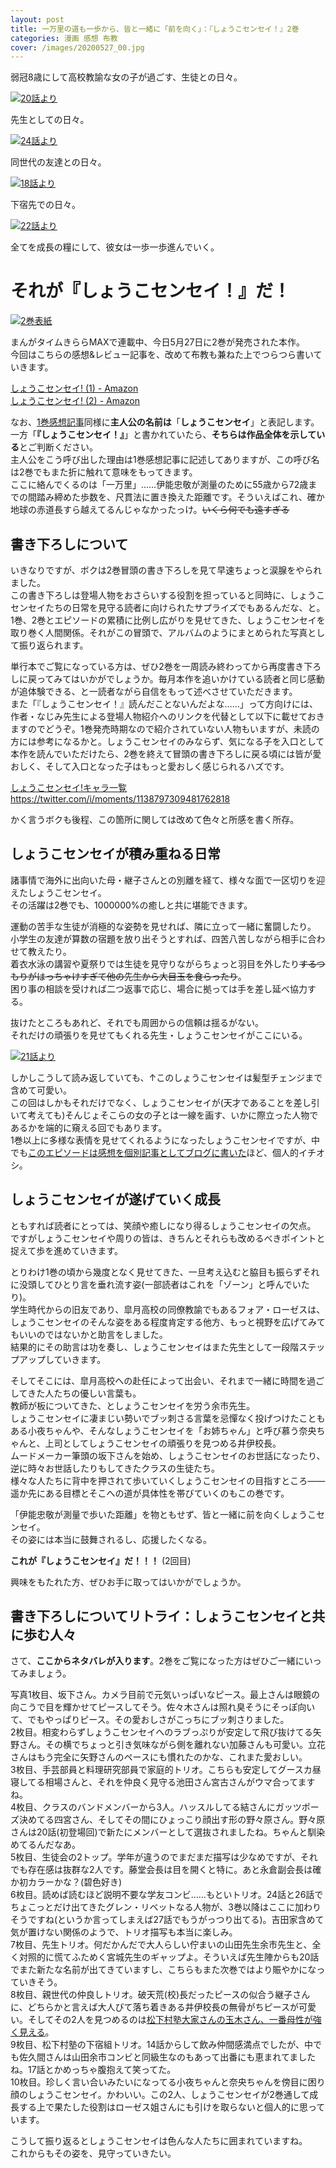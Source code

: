 ```yaml
---
layout: post
title: 一万里の道も一歩から、皆と一緒に「前を向く」：『しょうこセンセイ！』2巻
categories: 漫画 感想 布教
cover: /images/20200527_00.jpg
---
```


弱冠8歳にして高校教諭な女の子が過ごす、生徒との日々。

[![20話より](/images/20200527_01.jpg "20話、軽音バンドからの協力要請を受けるしょうこセンセイ")][QTD1]

先生としての日々。

[![24話より](/images/20200527_02.jpg "24話、自分のモニュメントを想像して浮き足立つしょうこセンセイ")][QTD2]

同世代の友達との日々。

[![18話より](/images/20200527_03.jpg "18話、小夜ちゃんにズバリと言われショックのしょうこセンセイ")][QTD3]

下宿先での日々。

[![22話より](/images/20200527_04.jpg "22話、下宿先での家事にも全力のしょうこセンセイ。20LのNaClOは枚方鉄工所とのパイプで調達してそう……")][QTD4]

全てを成長の糧にして、彼女は一歩一歩進んでいく。

# それが『しょうこセンセイ！』だ！

[![2巻表紙](/images/20200527_00.jpg "2巻表紙")][QTD0]

まんがタイムきららMAXで連載中、今日5月27日に2巻が発売された本作。  
今回はこちらの感想&レビュー記事を、改めて布教も兼ねた上でつらつら書いていきます。

[しょうこセンセイ! (1) - Amazon][Amzn1]  
[しょうこセンセイ! (2) - Amazon][Amzn2]

なお、[1巻感想記事][Ref1]同様に**主人公の名前は**「**しょうこセンセイ**」と表記します。  
一方「**『しょうこセンセイ！』**」と書かれていたら、**そちらは作品全体を示している**とご判断ください。  
主人公をこう呼び出した理由は1巻感想記事に記述してありますが、この呼び名は2巻でもまた折に触れて意味をもってきます。  
ここに絡んでくるのは「一万里」……伊能忠敬が測量のために55歳から72歳までの間踏み締めた歩数を、尺貫法に置き換えた距離です。そういえばこれ、確か地球の赤道長すら越えてるんじゃなかったっけ。~~いくら何でも遠すぎる~~

## 書き下ろしについて

いきなりですが、ボクは2巻冒頭の書き下ろしを見て早速ちょっと涙腺をやられました。  
この書き下ろしは登場人物をおさらいする役割を担っていると同時に、しょうこセンセイたちの日常を見守る読者に向けられたサプライズでもあるんだな、と。  
1巻、2巻とエピソードの累積に比例し広がりを見せてきた、しょうこセンセイを取り巻く人間関係。それがこの冒頭で、アルバムのようにまとめられた写真として振り返られます。

単行本でご覧になっている方は、ぜひ2巻を一周読み終わってから再度書き下ろしに戻ってみてはいかがでしょうか。毎月本作を追いかけている読者と同じ感動が追体験できる、と一読者ながら自信をもって述べさせていただきます。  
また「『しょうこセンセイ！』読んだことないんだよな……」って方向けには、作者・なじみ先生による登場人物紹介へのリンクを代替として以下に載せておきますのでどうぞ。1巻発売時期なので紹介されていない人物もいますが、未読の方には参考になるかと。しょうこセンセイのみならず、気になる子を入口として本作を読んでいただけたら、2巻を終えて冒頭の書き下ろしに戻る頃には皆が愛おしく、そして入口となった子はもっと愛おしく感じられるハズです。

[しょうこセンセイ!キャラ一覧](https://twitter.com/i/moments/1138797309481762818)
<https://twitter.com/i/moments/1138797309481762818>

かく言うボクも後程、この箇所に関しては改めて色々と所感を書く所存。

## しょうこセンセイが積み重ねる日常

諸事情で海外に出向いた母・継子さんとの別離を経て、様々な面で一区切りを迎えたしょうこセンセイ。  
その活躍は2巻でも、1000000%の癒しと共に堪能できます。

運動の苦手な生徒が消極的な姿勢を見せれば、隣に立って一緒に奮闘したり。  
小学生の友達が算数の宿題を放り出そうとすれば、四苦八苦しながら相手に合わせて教えたり。  
着衣水泳の講習や夏祭りでは生徒を見守りながらちょっと羽目を外したり~~するつもりがはっちゃけすぎて他の先生から大目玉を食らったり~~。  
困り事の相談を受ければ二つ返事で応じ、場合に拠っては手を差し延べ協力する。

抜けたところもあれど、それでも周囲からの信頼は揺るがない。  
それだけの頑張りを見せてもくれる先生・しょうこセンセイがここにいる。

[![21話より](/images/20191119_01.jpg "21話、新しい髪型を見せてくれたしょうこセンセイ")][QTD5]

しかしこうして読み返していても、↑このしょうこセンセイは髪型チェンジまで含めて可愛い。  
この回はしかもそれだけでなく、しょうこセンセイが(天才であることを差し引いて考えても)そんじょそこらの女の子とは一線を画す、いかに際立った人物であるかを端的に窺える回でもあります。  
1巻以上に多様な表情を見せてくれるようになったしょうこセンセイですが、中でも[このエピソードは感想を個別記事としてブログに書いた][Ref2]ほど、個人的イチオシ。

## しょうこセンセイが遂げていく成長

ともすれば読者にとっては、笑顔や癒しになり得るしょうこセンセイの欠点。  
ですがしょうこセンセイや周りの皆は、きちんとそれらも改めるべきポイントと捉えて歩を進めていきます。

とりわけ1巻の頃から幾度となく見せてきた、一旦考え込むと脇目も振らずそれに没頭してひとり言を垂れ流す姿(一部読者はこれを「ゾーン」と呼んでいたり)。  
学生時代からの旧友であり、皐月高校の同僚教諭でもあるフォア・ローゼスは、しょうこセンセイのそんな姿をある程度肯定する他方、もっと視野を広げてみてもいいのではないかと助言をしました。  
結果的にその助言は功を奏し、しょうこセンセイはまた先生として一段階ステップアップしていきます。  

そしてそこには、皐月高校への赴任によって出会い、それまで一緒に時間を過ごしてきた人たちの優しい言葉も。  
教師が板についてきた、としょうこセンセイを労う余市先生。  
しょうこセンセイに凄まじい勢いでブッ刺さる言葉を忌憚なく投げつけたこともある小夜ちゃんや、そんなしょうこセンセイを「お姉ちゃん」と呼び慕う奈央ちゃんと、上司としてしょうこセンセイの頑張りを見つめる井伊校長。  
ムードメーカー筆頭の坂下さんを始め、しょうこセンセイのお世話になったり、逆に時々お世話したりもしてきたクラスの生徒たち。  
様々な人たちに背中を押されて歩いていくしょうこセンセイの目指すところ――遥か先にある目標とそこへの道が具体性を帯びていくのもこの巻です。  

「伊能忠敬が測量で歩いた距離」を物ともせず、皆と一緒に前を向くしょうこセンセイ。  
その姿には本当に鼓舞されるし、応援したくなる。

**これが『しょうこセンセイ』だ！！！** (2回目)

興味をもたれた方、ぜひお手に取ってはいかがでしょうか。

## 書き下ろしについてリトライ：しょうこセンセイと共に歩む人々

さて、**ここからネタバレが入ります**。2巻をご覧になった方はぜひご一緒にいってみましょう。

写真1枚目、坂下さん。カメラ目前で元気いっぱいなピース。最上さんは眼鏡の向こうで目を輝かせてピースしてそう。佐々木さんは照れ臭そうにそっぽ向いて、でもやっぱりピース。その愛おしさがこっちにブッ刺さりました。  
2枚目。相変わらずしょうこセンセイへのラブっぷりが安定して飛び抜けてる矢野さん。その横でちょっと引き気味ながら側を離れない加藤さんも可愛い。立花さんはもう完全に矢野さんのペースにも慣れたのかな、これまた愛おしい。  
3枚目、手芸部員と料理研究部員で家庭的トリオ。こちらも安定してグースカ昼寝してる相場さんと、それを仲良く見守る池田さん宮古さんがウマ合ってますね。  
4枚目、クラスのバンドメンバーから3人。ハッスルしてる結さんにガッツポーズ決めてる四宮さん、そしてその間にひょっこり顔出す形の野々原さん。野々原さんは20話(初登場回)で新たにメンバーとして選抜されましたね。ちゃんと馴染めてるんだなあ。  
5枚目、生徒会の2トップ。学年が違うのでまだまだ描写は少なめですが、それでも存在感は抜群な2人です。藤堂会長は目を開くと特に。あと永倉副会長は確か初カラーかな？(碧色好き)  
6枚目。読めば読むほど説明不要な学友コンビ……もといトリオ。24話と26話でちょこっとだけ出てきたグレン・リベットなる人物が、3巻以降はここに加わりそうですね(というか言ってしまえば27話でもうがっつり出てる)。吉田家含めて気が置けない関係のようで、トリオ描写も本当に楽しみ。  
7枚目、先生トリオ。何だかんだで大人らしい佇まいの山田先生余市先生と、全く対照的に慌てふためく宮城先生のギャップよ。そういえば先生陣からも20話でまた新たな名前が出てきていますし、こちらもまた次巻ではより賑やかになっていきそう。  
8枚目、親世代の仲良しトリオ。破天荒(校)長だったピースの似合う継子さんに、どちらかと言えば大人びて落ち着きある井伊校長の無骨がちピースが可愛い。そしてその2人を見つめるのは[松下村塾大家さんの玉木さん、一番母性が強く見える][Ref3]。  
9枚目、松下村塾の下宿組トリオ。14話からして飲み仲間感満点でしたが、中でも佐久間さんは山田余市コンビと同級生なのもあって出番にも恵まれてましたね。17話とかめっちゃ腹抱えて笑ってた。  
10枚目。珍しく言い合いみたいになってる小夜ちゃんと奈央ちゃんを傍目に困り顔のしょうこセンセイ。かわいい。この2人、しょうこセンセイが2巻通して成長する上で果たした役割はローゼス姐さんにも引けを取らないと個人的に思っています。

こうして振り返るとしょうこセンセイは色んな人たちに囲まれていますね。  
これからもその姿を、見守っていきたい。

[QTD0]: https://twitter.com/mangatimekirara/status/1250787146790662144
[QTD1]: https://twitter.com/mangatimekirara/status/1185197834611478528
[QTD2]: https://twitter.com/mangatimekirara/status/1229769578412036096
[QTD3]: https://twitter.com/mangatimekirara/status/1163091188431216640
[QTD4]: https://twitter.com/mangatimekirara/status/1207302293319602176
[QTD5]: https://twitter.com/mangatimekirara/status/1196624284929519617

[Ref1]: /2019-04-25-comic/
[Ref2]: /2019-11-19-comic/
[Ref3]: https://twitter.com/najimi03/status/1207655488298438656

[Amzn1]: https://www.amazon.co.jp/dp/4832270893
[Amzn2]: https://www.amazon.co.jp/dp/483227192X
